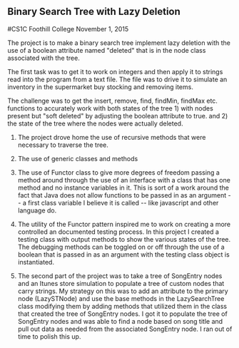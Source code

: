 ## Binary Search Tree with Lazy Deletion
#CS1C Foothill College November 1, 2015

The project is to make a binary search tree implement lazy deletion with the
use of a boolean attribute named "deleted" that is in the node class associated
with the tree. 

The first task was to get it to work on integers and then apply it to strings
read into the program from a text file. The file was to drive it to simulate
an inventory in the supermarket buy stocking and removing items.

The challenge was to get the insert, remove, find, findMin, findMax etc. functions
to accurately work with both states of the tree 1) with nodes present but
"soft deleted" by adjusting the boolean attribute to true. and 2) the state of 
the tree where the nodes were actually deleted.

1) The project drove home the use of recursive methods that were necessary to 
traverse the tree.

2) The use of generic classes and methods

3) The use of Functor class to give more degrees of freedom passing a method
around through the use of an interface with a class that has one method and
no instance variables in it. This is sort of a work around the fact that Java
does not allow functions to be passed in as an argument -- a first class variable
I believe it is called -- like javascript and other language do.

4) The utility of the Functor pattern inspired me to work on creating a more
controlled an documented testing process. In this project I created a testing
class with output methods to show the various states of the tree. The debugging
methods can be toggled on or off through the use of a boolean that is passed
in as an argument with the testing class object is instantiated. 

5) The second part of the project was to take a tree of SongEntry nodes and
an Itunes store simulation to populate a tree of custom nodes that carry strings.
My strategy on this was to add an attribute to the primary node (LazySTNode)
and use the base methods in the LazySearchTree class modifying them by adding
methods that utilized them in the class that created the tree of SongEntry 
nodes. I got it to populate the tree of SongEntry nodes and was able to find 
a node based on song title and pull out data as needed from the associated
SongEntry node. I ran out of time to polish this up. 